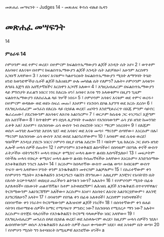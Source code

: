 ﻿
 መጽሐፈ መሣፍንት - Judges 14 - መጽሐፍ ቅዱስ ብሉይ ኪዳን
# መጽሐፈ መሣፍንት
14
### ምዕራፍ 14
ሶምሶንም ወደ ተምና ወረደ፥ በተምናም ከፍልስጥኤማውያን ልጆች አንዲት ሴት አየ።
2 ፤ ወጥቶም ለአባቱና ለእናቱ። በተምና ከፍልስጥኤማውያን ልጆች አንዲት ሴት አይቻለሁ፤ አሁንም እርስዋን አጋቡኝ አላቸው።
3 ፤ አባቱና እናቱም። ካልተገረዙት ከፍልስጥኤማውያን ሚስት ለማግባት ትሄድ ዘንድ ከወንድሞችህ ሴቶች ልጆች ከሕዝቤም ሁሉ መካከል ሴት የለምን? አሉት። ሶምሶንም አባቱን። ለዓይኔ እጅግ ደስ አሰኝታኛለችና እርስዋን አጋባኝ አለው።
4 ፤ እግዚአብሔርም በፍልስጥኤማውያን ላይ ምክንያት ይፈልግ ነበርና ነገሩ ከእርሱ ሆነ፤ አባቱና እናቱ ግን አላወቁም። በዚያን ጊዜም ፍልስጥኤማውያን በእስራኤል ላይ ገዦች ነበሩ።
5 ፤ ሶምሶንም አባቱና እናቱም ወደ ተምና ወረዱ፥ በተምናም ወዳለው ወደ ወይኑ ስፍራ መጡ፤ እነሆም፥ የአንበሳ ደቦል እያገሣ ወደ እርሱ ደረሰ።
6 ፤ የእግዚአብሔርም መንፈስ በእርሱ ላይ በኃይል ወረደ፤ ጠቦትን እንደሚቆራርጥ በእጁ ምንም ሳይኖር ቈራረጠው፤ ያደረገውንም ለአባቱና ለእናቱ አልነገረም።
7 ፤ ወርዶም ከሴቲቱ ጋር ተነጋገረ፤ እጅግም ደስ አሰኘችው።
8 ፤ ከጥቂትም ቀን በኋላ ሊያገባት ተመለሰ፥ የአንበሳውንም ሬሳ ያይ ዘንድ ከመንገድ ፈቀቅ አለ፤ እነሆም፥ በአንበሳው ሬሳ ውስጥ ንብ ሰፍሮበት ነበር፥ ማርም ነበረበት።
9 ፤ በእጁም ወስዶ መንገድ ለመንገድ እየበላ ሄደ፤ ወደ አባቱና ወደ እናቱ መጣ፥ ማሩንም ሰጣቸው፥ እነርሱም በሉ፤ ማሩንም ከአንበሳው ሬሳ ውስጥ እንደ ወሰደ አልነገራቸውም።
10 ፤ አባቱም ወደ ሴቲቱ ወረደ፤ ጎበዞችም እንዲህ ያደርጉ ነበርና ሶምሶን በዚያ በዓል አደረገ።
11 ፤ ባዩትም ጊዜ ከእርሱ ጋር ይሆኑ ዘንድ ሌሎች ሠላሳ ሰዎች ሰጡት።
12 ፤ ሶምሶንም። እንቆቅልሽ ልስጣችሁ፤ በሰባቱም በበዓሉ ቀኖች ውስጥ ፈትታችሁ ብትነግሩኝ፥ ሠላሳ የበፍታ ቀሚስና ሠላሳ ልውጥ ልብስ እሰጣችኋለሁ፤
13 ፤ መፍታትም ባትችሉ ሠላሳ የበፍታ ቀሚስና ሠላሳ ልውጥ ልብስ ትሰጡኛላችሁ አላቸው። እነርሱም። እንድንሰማው እንቆቅልሽህን ንገረን አሉት።
14 ፤ እርሱም። ከበላተኛው ውስጥ መብል ወጣ፥ ከብርቱም ውስጥ ጥፍጥ ወጣ አላቸው። ሦስት ቀንም እንቈቅልሹን መተርጎም አልቻሉም።
15 ፤ በአራተኛውም ቀን የሶምሶንን ሚስት። እንቈቅልሹን እንዲነግረን ባልሽን ሸንግዪው፥ አለዚያም እንቺንና የአባትሽን ቤት በእሳት እናቃጥላለን፤ ወደዚህ ጠራችሁን ልትገፉን ነውን? አሉአት።
16 ፤ የሶምሶንም ሚስት በፊቱ እያለቀሰች። በእውነት ጠልተኸኛል፥ ከቶም አትወድደኝም፤ ለሕዝቤ ልጆች እንቈቅልሽ ሰጥተሃቸዋልና ትርጓሜውንም አልነገርኸኝም አለችው። እርሱም። እነሆ፥ ለአባቴና ለእናቴ አልነገርኋቸውም፥ ለአንቺ እነግርሻለሁን? አላት።
17 ፤ ሰባቱንም የበዓል ቀን በፊቱ አለቀሰች፤ እርስዋም ነዝንዛዋለችና በሰባተኛው ቀን ነገራት። ትርጓሜውንም ለሕዝብዋ ልጆች ነገረች።
18 ፤ በሰባተኛውም ቀን ፀሐይ ሳትገባ የከተማይቱ ሰዎች። ከማር የሚጣፍጥ ምንድር ነው? ከአንበሳስ የሚበረታ ማን ነው? አሉት። እርሱም። በጥጃዬ ባላረሳችሁ የእንቈቅልሼን ትርጓሜ ባላወቃችሁ ነበር አላቸው።
19 ፤ የእግዚአብሔርም መንፈስ በላዩ በኃይል ወረደ፤ ወደ አስቀሎናም ወረደ፥ ከዚያም ሠላሳ ሰዎችን ገደለ፥ ልብሳቸውንም ወስዶ እንቈቅልሹን ለፈቱት ሰዎች ሰጠ። ቍጣውም ነደደ፥ ወደ አባቱም ቤት ወጣ።
20 ፤ የሶምሶን ሚስት ግን ከተባበሩት ከሚዜዎቹ ለአንደኛው ሆነች። a 
